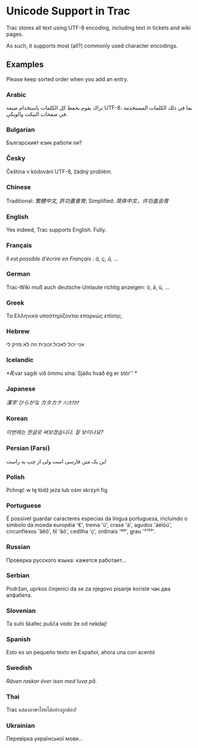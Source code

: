 # Unicode Support in Trac



Trac stores all text using UTF-8 encoding, including text in tickets and wiki pages. 



As such, it supports most (all?) commonly used character encodings.


## Examples



Please keep sorted order when you add an entry.


### Arabic



تراك يقوم بحفظ كل الكلمات باستخدام صيغة UTF-8، بما في ذلك الكلمات المستخدمة في صفحات  التيكت والويكي.


### Bulgarian



Българският език работи ли?


### Česky



Čeština v kódování UTF-8, žádný problém.


### Chinese



Traditional: *繁體中文, 許功蓋會育*; Simplified: *简体中文，许功盖会育*


### English



Yes indeed, Trac supports English. Fully.


### Français



*Il est possible d'écrire en Français : à, ç, û, ...*


### German



Trac-Wiki muß auch deutsche Umlaute richtig anzeigen: ö, ä, ü, ...


### Greek



Τα Ελληνικά υποστηρίζονται επαρκώς επίσης.


### Hebrew



אני יכול לאכול זכוכית וזה לא מזיק לי


### Icelandic



*Ævar sagði við ömmu sína: Sjáðu hvað ég er stór''
*


### Japanese



*漢字 ひらがな カタカナ ﾊﾝｶｸｶﾅ*


### Korean



*이번에는 한글로 써보겠습니다. 잘 보이나요?*


### Persian (Farsi)



این یک متن فارسی است ولی از چپ به راست


### Polish



Pchnąć w tę łódź jeża lub ośm skrzyń fig


### Portuguese



É possível guardar caracteres especias da língua portuguesa, incluindo o símbolo da moeda européia '€', trema 'ü', crase 'à', agudos 'áéíóú', circunflexos 'âêô', til 'ãõ', cedilha 'ç', ordinais 'ªº', grau '°¹²³'.


### Russian



Проверка русского языка: кажется работает...


### Serbian



Podržan, uprkos činjenici da se za njegovo pisanje koriste чак два алфабета.


### Slovenian



Ta suhi škafec pušča vodo že od nekdaj!


### Spanish



Esto es un pequeño texto en Español, ahora una con acentó


### Swedish



*Räven raskar över isen med luva på.*


### Thai



Trac แสดงภาษาไทยได้อย่างถูกต้อง!


### Ukrainian



Перевірка української мови...


